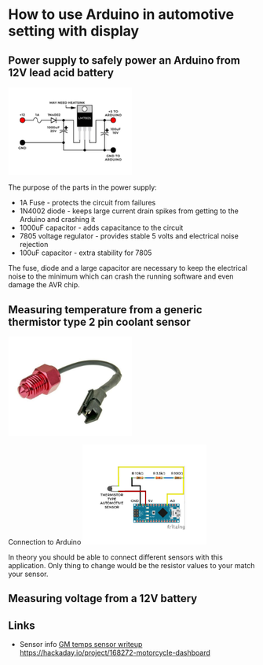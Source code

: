 # How to use Arduino in automotive setting with display

## Power supply to safely power an Arduino from 12V lead acid battery
<img src="img/power-supply.png" width=50%>

The purpose of the parts in the power supply:

- 1A Fuse -  protects the circuit from failures
- 1N4002 diode - keeps large current drain spikes from getting to the Arduino and crashing it
- 1000uF capacitor - adds capacitance to the circuit
- 7805 voltage regulator - provides stable 5 volts and electrical noise rejection
- 100uF capacitor - extra stability for 7805

The fuse, diode and a large capacitor are necessary to keep the electrical noise to the minimum which can crash the running software and even damage the AVR chip.


## Measuring temperature from a generic thermistor type 2 pin coolant sensor

<img src="img/generic-sensor.jpg" width=50%>

Connection to Arduino
<img src="img/thermistor-schema.png" width=50%>

In theory you should be able to connect different sensors with this application. Only thing to change would be the resistor values to your match your sensor. 

## Measuring voltage from a 12V battery

## Links
- Sensor info [GM temps sensor writeup](https://forum.arduino.cc/index.php?topic=426410.0 "Link")
https://hackaday.io/project/168272-motorcycle-dashboard